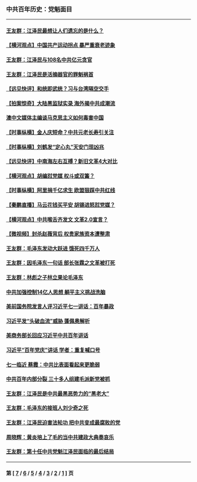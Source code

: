 ### 中共百年历史：党魁面目
---
#### [王友群：江泽民最想让人们遗忘的是什么？](../../pages/nf1176107/n13408949.md?12140430) 
#### [【横河观点】中国共产运动拐点 暴严重衰老迹象](../../pages/nf1176107/n13388333.md?12140430) 
#### [王友群：江泽民与108名中共亿元贪官](../../pages/nf1176107/n13352358.md?12140430) 
#### [王友群：江泽民是活摘器官的罪魁祸首](../../pages/nf1176107/n13336903.md?12140430) 
#### [【远见快评】和统即武统？习与台湾隔空交手](../../pages/nf1176107/n13297739.md?12140430) 
#### [【拍案惊奇】大陆黑监狱实录 海外揭中共成潮流](../../pages/nf1176107/n13288853.md?12140430) 
#### [澳中文媒体主编谈马克思主义如何毒害中国](../../pages/nf1176107/n13257387.md?12140430) 
#### [【时事纵横】金人庆短命？中共元老长寿引关注](../../pages/nf1176107/n13217934.md?12140430) 
#### [【时事纵横】刘鹤发“定心丸”天安门现凶兆](../../pages/nf1176107/n13215416.md?12140430) 
#### [【远见快评】中南海左右互搏？新旧文革4大对比](../../pages/nf1176107/n13214745.md?12140430) 
#### [【横河观点】胡编怼党媒 权斗或双簧？](../../pages/nf1176107/n13210864.md?12140430) 
#### [【时事纵横】阿里捐千亿求生 欧盟狠踩中共红线](../../pages/nf1176107/n13206431.md?12140430) 
#### [【秦鹏直播】马云花钱买平安 胡锡进怒怼党媒？](../../pages/nf1176107/n13206392.md?12140430) 
#### [【横河观点】中共喉舌齐发文 文革2.0宣言？](../../pages/nf1176107/n13201248.md?12140430) 
#### [【微视频】封杀赵薇背后 权贵家族资本遭整肃](../../pages/nf1176107/n13197798.md?12140430) 
#### [王友群：毛泽东发动大跃进 饿死四千万人](../../pages/nf1176107/n13177158.md?12140430) 
#### [王友群：因毛泽东一句话 部长张霖之文革被打死](../../pages/nf1176107/n13161711.md?12140430) 
#### [王友群：林彪之子林立果论毛泽东](../../pages/nf1176107/n13128622.md?12140430) 
#### [中共加强控制14亿人思想 躺平主义挑战洗脑](../../pages/nf1176107/n13094299.md?12140430) 
#### [美前国务院发言人评习近平七一讲话：百年暴政](../../pages/nf1176107/n13066986.md?12140430) 
#### [习近平发“头破血流”威胁 蓬佩奥解析](../../pages/nf1176107/n13063604.md?12140430) 
#### [美商务部长回应习近平中共百年讲话](../../pages/nf1176107/n13062903.md?12140430) 
#### [习近平“百年党庆”讲话 学者：重复喊口号](../../pages/nf1176107/n13061411.md?12140430) 
#### [七一临近 蔡霞：中共比表面看起来更脆弱](../../pages/nf1176107/n13056418.md?12140430) 
#### [中共百年内部分裂 三十多人组建毛派新党被抓](../../pages/nf1176107/n13044023.md?12140430) 
#### [王友群：江泽民是中共最黑恶势力的“黑老大”](../../pages/nf1176107/n13022180.md?12140430) 
#### [王友群：毛泽东的接班人刘少奇之死](../../pages/nf1176107/n12991772.md?12140430) 
#### [王友群：江泽民迫害法轮功 把中共变成最腐败的党](../../pages/nf1176107/n12947347.md?12140430) 
#### [周晓辉：黄炎培上了毛的当中共建政大典奏哀乐](../../pages/nf1176107/n12942780.md?12140430) 
#### [王友群：第十任中共党魁江泽民面临的最后结局](../../pages/nf1176107/n12933748.md?12140430) 

---
#### 第 [ [7](./7.md?12140430) / [6](./6.md?12140430) / [5](./5.md?12140430) / [4](./4.md?12140430) / [3](./3.md?12140430) / [2](./2.md?12140430) / [1](./1.md?12140430) ] 页
